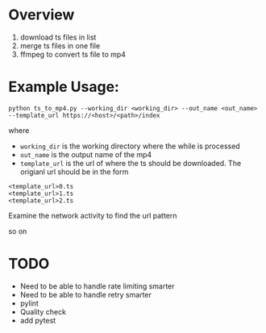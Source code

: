 # Overview
1. download ts files in list
2. merge ts files in one file
3. ffmpeg to convert ts file to mp4

# Example Usage:
```
python ts_to_mp4.py --working_dir <working_dir> --out_name <out_name> --template_url https://<host>/<path>/index
```
where
- `working_dir` is the working directory where the while is processed
- `out_name` is the output name of the mp4
- `template_url` is the url of where the ts should be downloaded. The origianl url should be in the form 
```
<template_url>0.ts
<template_url>1.ts
<template_url>2.ts
```

Examine the network activity to find the url pattern

so on 
# TODO
- Need to be able to handle rate limiting smarter
- Need to be able to handle retry smarter
- pylint
- Quality check
- add pytest
